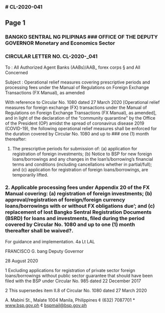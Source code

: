 ### # CL-2020-041

## Page 1

### BANGKO SENTRAL NG PILIPINAS ### OFFICE OF THE DEPUTY GOVERNOR Monetary and Economics Sector

### CIRCULAR LETTER NO. CL-2020-_041

To : All Authorized Agent Banks (AABs)/AAB_ forex corps § and All Concerned

Subject : Operational relief measures covering prescriptive periods and processing fees under the Manual of Regulations on Foreign Exchange Transactions (FX Manual), as amended

With reference to Circular No. 1080 dated 27 March 2020 [Operational relief measures for foreign exchange (FX) transactions under the Manual of Regulations on Foreign Exchange Transactions (FX Manual), as amended], and in light of the declaration of the “community quarantine” by the Office of the President (OP) amidst the spread of coronavirus disease 2019 (COVID-19), the following operational relief measures shall be enforced for the duration covered by Circular No. 1080 and up to ### one (1) month thereafter:

1. The prescriptive periods for submission of: (a) application for registration of foreign investments; (b) Notice to BSP for new foreign loans/borrowings and any changes in the loan’s/borrowing’s financial terms and conditions (including cancellations whether in partial/full); and (c) application for registration of foreign loans/borrowings, are temporarily lifted.

### 2. Applicable processing fees under Appendix 20 of the FX Manual covering: (a) registration of foreign investments; (b) approval/registration of foreign/foreign currency loans/borrowings with or without FX obligations due’; and (c) replacement of lost Bangko Sentral Registration Documents (BSRD) for loans and investments, filed during the period covered by Circular No. 1080 and up to one (1) month thereafter shall be waived?.

For guidance and implementation. 4a Lt LAL

FRANCISCO G. bang Deputy Governor

28 August 2020

1 Excluding applications for registration of private sector foreign loans/borrowings without public sector guarantee that should have been filed with the BSP under Circular No. 985 dated 22 December 2017

2 This supersedes item II.8 of Circular No. 1080 dated 27 March 2020

A. Mabini St., Malate 1004 Manila, Philippines ¢ (632) 7087701 * www.bsp.gov.ph ¢ bspmail@bsp.gov.ph 
